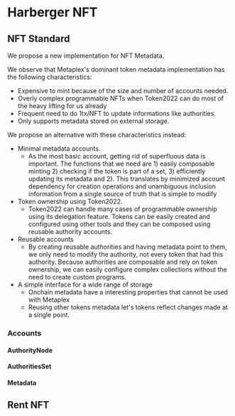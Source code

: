 # Harberger NFT

## NFT Standard

We propose a new implementation for NFT Metadata.

We observe that Metaplex's dominant token metadata implementation has the following characteristics:

- Expensive to mint because of the size and number of accounts needed.
- Overly complex programmable NFTs when Token2022 can do most of the heavy lifting for us already
- Frequent need to do 1tx/NFT to update informations like authorities.
- Only supports metadata stored on external storage.

We propose an alternative with these characteristics instead:

- Minimal metadata accounts.
  - As the most basic account, getting rid of superfluous data is important. The functions that we need are 1) easily composable minting 2) checking if the token is part of a set, 3) efficiently updating its metadata and 2). This translates by minimized account dependency for creation operations and unambiguous inclusion information from a single source of truth that is simple to modify
- Token ownership using Token2022.
  - Token2022 can handle many cases of programmable ownership using its delegation feature. Tokens can be easily created and configured using other tools and they can be composed using reusable authority accounts.
- Reusable accounts
  - By creating reusable authorities and having metadata point to them, we only need to modify the authority, not every token that had this authority. Because authorities are composable and rely on token ownership, we can easily configure complex collections without the need to create custom programs.
- A simple interface for a wide range of storage
  - Onchain metadata have a interesting properties that cannot be used with Metaplex
  - Reusing other tokens metadata let's tokens reflect changes made at a single point.

### Accounts

#### **AuthorityNode**

#### **AuthoritiesSet**

#### **Metadata**

## Rent NFT
